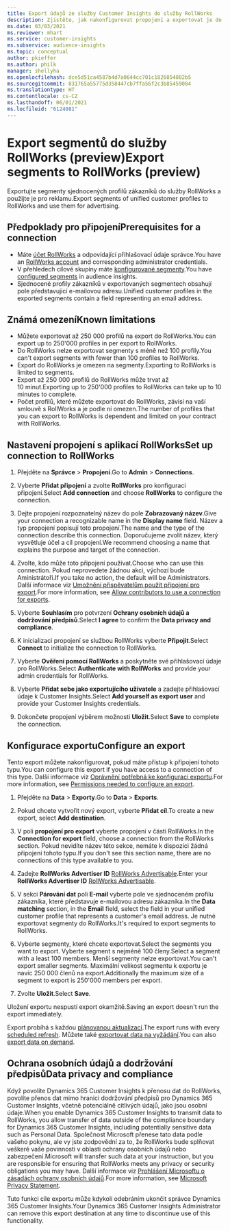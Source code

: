 ```yaml
---
title: Export údajů ze služby Customer Insights do služby RollWorks
description: Zjistěte, jak nakonfigurovat propojení a exportovat je do služby RollWorks.
ms.date: 03/03/2021
ms.reviewer: mhart
ms.service: customer-insights
ms.subservice: audience-insights
ms.topic: conceptual
author: pkieffer
ms.author: philk
manager: shellyha
ms.openlocfilehash: dce5d51ca4587b4d7a0644cc701c1826854882b5
ms.sourcegitcommit: 831765a55775d358447cb7ffa56f2c3b85459084
ms.translationtype: HT
ms.contentlocale: cs-CZ
ms.lasthandoff: 06/01/2021
ms.locfileid: "6124081"
---
```

# <a name="export-segments-to-rollworks-preview"></a><span data-ttu-id="2e6d4-103">Export segmentů do služby RollWorks (preview)</span><span class="sxs-lookup"><span data-stu-id="2e6d4-103">Export segments to RollWorks (preview)</span></span>

<span data-ttu-id="2e6d4-104">Exportujte segmenty sjednocených profilů zákazníků do služby RollWorks a použijte je pro reklamu.</span><span class="sxs-lookup"><span data-stu-id="2e6d4-104">Export segments of unified customer profiles to RollWorks and use them for advertising.</span></span> 

## <a name="prerequisites-for-a-connection"></a><span data-ttu-id="2e6d4-105">Předpoklady pro připojení</span><span class="sxs-lookup"><span data-stu-id="2e6d4-105">Prerequisites for a connection</span></span>

-   <span data-ttu-id="2e6d4-106">Máte [účet RollWorks](https://www.rollworks.com/) a odpovídající přihlašovací údaje správce.</span><span class="sxs-lookup"><span data-stu-id="2e6d4-106">You have an [RollWorks account](https://www.rollworks.com/) and corresponding administrator credentials.</span></span>
-   <span data-ttu-id="2e6d4-107">V přehledech cílové skupiny máte [konfigurované segmenty](segments.md).</span><span class="sxs-lookup"><span data-stu-id="2e6d4-107">You have [configured segments](segments.md) in audience insights.</span></span>
-   <span data-ttu-id="2e6d4-108">Sjednocené profily zákazníků v exportovaných segmentech obsahují pole představující e-mailovou adresu.</span><span class="sxs-lookup"><span data-stu-id="2e6d4-108">Unified customer profiles in the exported segments contain a field representing an email address.</span></span>

## <a name="known-limitations"></a><span data-ttu-id="2e6d4-109">Známá omezení</span><span class="sxs-lookup"><span data-stu-id="2e6d4-109">Known limitations</span></span>

- <span data-ttu-id="2e6d4-110">Můžete exportovat až 250 000 profilů na export do RollWorks.</span><span class="sxs-lookup"><span data-stu-id="2e6d4-110">You can export up to 250'000 profiles in per export to RollWorks.</span></span>
- <span data-ttu-id="2e6d4-111">Do RollWorks nelze exportovat segmenty s méně než 100 profily.</span><span class="sxs-lookup"><span data-stu-id="2e6d4-111">You can't export segments with fewer than 100 profiles to RollWorks.</span></span> 
- <span data-ttu-id="2e6d4-112">Export do RollWorks je omezen na segmenty.</span><span class="sxs-lookup"><span data-stu-id="2e6d4-112">Exporting to RollWorks is limited to segments.</span></span>
- <span data-ttu-id="2e6d4-113">Export až 250 000 profilů do RollWorks může trvat až 10 minut.</span><span class="sxs-lookup"><span data-stu-id="2e6d4-113">Exporting up to 250'000 profiles to RollWorks can take up to 10 minutes to complete.</span></span> 
- <span data-ttu-id="2e6d4-114">Počet profilů, které můžete exportovat do RollWorks, závisí na vaší smlouvě s RollWorks a je podle ní omezen.</span><span class="sxs-lookup"><span data-stu-id="2e6d4-114">The number of profiles that you can export to RollWorks is dependent and limited on your contract with RollWorks.</span></span>

## <a name="set-up-connection-to-rollworks"></a><span data-ttu-id="2e6d4-115">Nastavení propojení s aplikací RollWorks</span><span class="sxs-lookup"><span data-stu-id="2e6d4-115">Set up connection to RollWorks</span></span>

1. <span data-ttu-id="2e6d4-116">Přejděte na **Správce** > **Propojení**.</span><span class="sxs-lookup"><span data-stu-id="2e6d4-116">Go to **Admin** > **Connections**.</span></span>

1. <span data-ttu-id="2e6d4-117">Vyberte **Přidat připojení** a zvolte **RollWorks** pro konfiguraci připojení.</span><span class="sxs-lookup"><span data-stu-id="2e6d4-117">Select **Add connection** and choose **RollWorks** to configure the connection.</span></span>

1. <span data-ttu-id="2e6d4-118">Dejte propojení rozpoznatelný název do pole **Zobrazovaný název**.</span><span class="sxs-lookup"><span data-stu-id="2e6d4-118">Give your connection a recognizable name in the **Display name** field.</span></span> <span data-ttu-id="2e6d4-119">Název a typ propojení popisují toto propojení.</span><span class="sxs-lookup"><span data-stu-id="2e6d4-119">The name and the type of the connection describe this connection.</span></span> <span data-ttu-id="2e6d4-120">Doporučujeme zvolit název, který vysvětluje účel a cíl propojení.</span><span class="sxs-lookup"><span data-stu-id="2e6d4-120">We recommend choosing a name that explains the purpose and target of the connection.</span></span>

1. <span data-ttu-id="2e6d4-121">Zvolte, kdo může toto připojení používat.</span><span class="sxs-lookup"><span data-stu-id="2e6d4-121">Choose who can use this connection.</span></span> <span data-ttu-id="2e6d4-122">Pokud neprovedete žádnou akci, výchozí bude Aministrátoři.</span><span class="sxs-lookup"><span data-stu-id="2e6d4-122">If you take no action, the default will be Administrators.</span></span> <span data-ttu-id="2e6d4-123">Další informace viz [Umožnění přispěvatelům použít připojení pro export](connections.md#allow-contributors-to-use-a-connection-for-exports).</span><span class="sxs-lookup"><span data-stu-id="2e6d4-123">For more information, see [Allow contributors to use a connection for exports](connections.md#allow-contributors-to-use-a-connection-for-exports).</span></span>

1. <span data-ttu-id="2e6d4-124">Vyberte **Souhlasím** pro potvrzení **Ochrany osobních údajů a dodržování předpisů**.</span><span class="sxs-lookup"><span data-stu-id="2e6d4-124">Select **I agree** to confirm the **Data privacy and compliance**.</span></span>

1. <span data-ttu-id="2e6d4-125">K inicializaci propojení se službou RollWorks vyberte **Připojit**.</span><span class="sxs-lookup"><span data-stu-id="2e6d4-125">Select **Connect** to initialize the connection to RollWorks.</span></span>

1. <span data-ttu-id="2e6d4-126">Vyberte **Ověření pomocí RollWorks** a poskytněte své přihlašovací údaje pro RollWorks.</span><span class="sxs-lookup"><span data-stu-id="2e6d4-126">Select **Authenticate with RollWorks** and provide your admin credentials for RollWorks.</span></span>

1. <span data-ttu-id="2e6d4-127">Vyberte **Přidat sebe jako exportujícího uživatele** a zadejte přihlašovací údaje k Customer Insights.</span><span class="sxs-lookup"><span data-stu-id="2e6d4-127">Select **Add yourself as export user** and provide your Customer Insights credentials.</span></span>

1. <span data-ttu-id="2e6d4-128">Dokončete propojení výběrem možnosti **Uložit**.</span><span class="sxs-lookup"><span data-stu-id="2e6d4-128">Select **Save** to complete the connection.</span></span>

## <a name="configure-an-export"></a><span data-ttu-id="2e6d4-129">Konfigurace exportu</span><span class="sxs-lookup"><span data-stu-id="2e6d4-129">Configure an export</span></span>

<span data-ttu-id="2e6d4-130">Tento export můžete nakonfigurovat, pokud máte přístup k připojení tohoto typu.</span><span class="sxs-lookup"><span data-stu-id="2e6d4-130">You can configure this export if you have access to a connection of this type.</span></span> <span data-ttu-id="2e6d4-131">Další informace viz [Oprávnění potřebná ke konfiguraci exportu](export-destinations.md#set-up-a-new-export).</span><span class="sxs-lookup"><span data-stu-id="2e6d4-131">For more information, see [Permissions needed to configure an export](export-destinations.md#set-up-a-new-export).</span></span>

1. <span data-ttu-id="2e6d4-132">Přejděte na **Data** > **Exporty**.</span><span class="sxs-lookup"><span data-stu-id="2e6d4-132">Go to **Data** > **Exports**.</span></span>

1. <span data-ttu-id="2e6d4-133">Pokud chcete vytvořit nový export, vyberte **Přidat cíl**.</span><span class="sxs-lookup"><span data-stu-id="2e6d4-133">To create a new export, select **Add destination**.</span></span>

1. <span data-ttu-id="2e6d4-134">V poli **propojení pro export** vyberte propojení v části RollWorks.</span><span class="sxs-lookup"><span data-stu-id="2e6d4-134">In the **Connection for export** field, choose a connection from the RollWorks section.</span></span> <span data-ttu-id="2e6d4-135">Pokud nevidíte název této sekce, nemáte k dispozici žádná připojení tohoto typu.</span><span class="sxs-lookup"><span data-stu-id="2e6d4-135">If you don't see this section name, there are no connections of this type available to you.</span></span>

1. <span data-ttu-id="2e6d4-136">Zadejte **RollWorks Advertiser ID** [RollWorks Advertisable](https://help.adroll.com/hc/articles/212011838-Advertiser-Profiles).</span><span class="sxs-lookup"><span data-stu-id="2e6d4-136">Enter your **RollWorks Advertiser ID** [RollWorks Advertisable](https://help.adroll.com/hc/articles/212011838-Advertiser-Profiles).</span></span>

3. <span data-ttu-id="2e6d4-137">V sekci **Párování dat** poli **E-mail** vyberte pole ve sjednoceném profilu zákazníka, které představuje e-mailovou adresu zákazníka.</span><span class="sxs-lookup"><span data-stu-id="2e6d4-137">In the **Data matching** section, in the **Email** field, select the field in your unified customer profile that represents a customer's email address.</span></span> <span data-ttu-id="2e6d4-138">Je nutné exportovat segmenty do RollWorks.</span><span class="sxs-lookup"><span data-stu-id="2e6d4-138">It's required to export segments to RollWorks.</span></span>

1. <span data-ttu-id="2e6d4-139">Vyberte segmenty, které chcete exportovat.</span><span class="sxs-lookup"><span data-stu-id="2e6d4-139">Select the segments you want to export.</span></span> <span data-ttu-id="2e6d4-140">Vyberte segment s nejméně 100 členy.</span><span class="sxs-lookup"><span data-stu-id="2e6d4-140">Select a segment with a least 100 members.</span></span> <span data-ttu-id="2e6d4-141">Menší segmenty nelze exportovat.</span><span class="sxs-lookup"><span data-stu-id="2e6d4-141">You can't export smaller segments.</span></span> <span data-ttu-id="2e6d4-142">Maximální velikost segmentu k exportu je navíc 250 000 členů na export.</span><span class="sxs-lookup"><span data-stu-id="2e6d4-142">Additionally the maximum size of a segment to export is 250'000 members per export.</span></span> 

1. <span data-ttu-id="2e6d4-143">Zvolte **Uložit**.</span><span class="sxs-lookup"><span data-stu-id="2e6d4-143">Select **Save**.</span></span>

<span data-ttu-id="2e6d4-144">Uložení exportu nespustí export okamžitě.</span><span class="sxs-lookup"><span data-stu-id="2e6d4-144">Saving an export doesn't run the export immediately.</span></span>

<span data-ttu-id="2e6d4-145">Export probíhá s každou [plánovanou aktualizací](system.md#schedule-tab).</span><span class="sxs-lookup"><span data-stu-id="2e6d4-145">The export runs with every [scheduled refresh](system.md#schedule-tab).</span></span> <span data-ttu-id="2e6d4-146">Můžete také [exportovat data na vyžádání](export-destinations.md#run-exports-on-demand).</span><span class="sxs-lookup"><span data-stu-id="2e6d4-146">You can also [export data on demand](export-destinations.md#run-exports-on-demand).</span></span> 


## <a name="data-privacy-and-compliance"></a><span data-ttu-id="2e6d4-147">Ochrana osobních údajů a dodržování předpisů</span><span class="sxs-lookup"><span data-stu-id="2e6d4-147">Data privacy and compliance</span></span>

<span data-ttu-id="2e6d4-148">Když povolíte Dynamics 365 Customer Insights k přenosu dat do RollWorks, povolíte přenos dat mimo hranici dodržování předpisů pro Dynamics 365 Customer Insights, včetně potenciálně citlivých údajů, jako jsou osobní údaje.</span><span class="sxs-lookup"><span data-stu-id="2e6d4-148">When you enable Dynamics 365 Customer Insights to transmit data to RollWorks, you allow transfer of data outside of the compliance boundary for Dynamics 365 Customer Insights, including potentially sensitive data such as Personal Data.</span></span> <span data-ttu-id="2e6d4-149">Společnost Microsoft přenese tato data podle vašeho pokynu, ale vy jste zodpovědní za to, že RollWorks bude splňovat veškeré vaše povinnosti v oblasti ochrany osobních údajů nebo zabezpečení.</span><span class="sxs-lookup"><span data-stu-id="2e6d4-149">Microsoft will transfer such data at your instruction, but you are responsible for ensuring that RollWorks meets any privacy or security obligations you may have.</span></span> <span data-ttu-id="2e6d4-150">Další informace viz [Prohlášení Microsoftu o zásadách ochrany osobních údajů](https://go.microsoft.com/fwlink/?linkid=396732).</span><span class="sxs-lookup"><span data-stu-id="2e6d4-150">For more information, see [Microsoft Privacy Statement](https://go.microsoft.com/fwlink/?linkid=396732).</span></span>

<span data-ttu-id="2e6d4-151">Tuto funkci cíle exportu může kdykoli odebráním ukončit správce Dynamics 365 Customer Insights.</span><span class="sxs-lookup"><span data-stu-id="2e6d4-151">Your Dynamics 365 Customer Insights Administrator can remove this export destination at any time to discontinue use of this functionality.</span></span>
